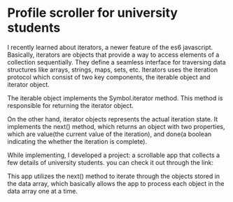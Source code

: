 # Profile scroller for university students
I recently learned about iterators, a newer feature of the es6 javascript. Basically, iterators are objects that provide a way to access elements of a collection sequentially. They define a seamless interface for traversing data structures like arrays, strings, maps, sets, etc. Iterators uses the iteration protocol which consist of two key components, the iterable object and iterator object. 

The iterable object implements the Symbol.iterator method. This method is responsible for returning the iterator object.

On the other hand, iterator objects represents the actual iteration state. It implements the next() method, which returns an object with two properties, which are value(the current value of the iteration), and done(a boolean indicating the whether the iteration is complete). 

While implementing, I developed a project: a scrollable app that collects a few details of university students. you can check it out through the link: 

This app utilizes the next() method to iterate through the objects stored in the data array, which basically allows the app to process each object in the data array one at a time. 
